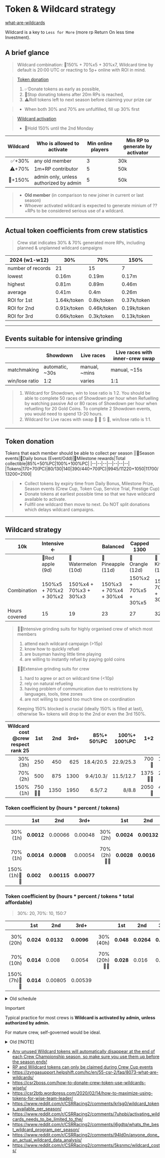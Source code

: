 # Token & Wildcard strategy

[what-are-wildcards](https://zyngasupport.helpshift.com/hc/en/55-csr-2/faq/8073-what-are-wildcards/)

Wildcard is a key to `Less for More` (more rp Return On less time Investment).

## A brief glance
> Wildcard combination: 🥝150% + 70%x5 + 30%x7, Wildcard time by default is 20:00 UTC or reacting to 5p+ online with ROI in mind.

> [Token donation](#token-donation)
> 1. ✅️Donate tokens as early as possible,
> 2. 🚫Stop donating tokens after 20m RPs is reached,
> 3. ⚠️Roll tokens left to next season before claiming your prize car

> - When both 30% and 70% are unfulfilled, fill up 30% first

> [Wildcard activation](#wildcard-strategy)
> - 🚫Hold 150% until the 2nd Monday

|Wildcard|Who is allowed to activate|Min online players|Min RP to generate by activator|
|--:|--|--|--|
|✅️+30%|any old member|3|30k|
|⚠️+70%|1m+RP contributor|5|50k|
|🚫+150%|admin only, unless authorized by admin|5|50k|

> - **Old member** (in comparison to new joiner in current or last season)
> - Whoever activated wildcard is expected to generate minium of ??+RPs to be considered serious use of a wildcard.
---
## Actual token coefficients from crew statistics
> Crew stat indicates 30% & 70% generated more RPs, including planned & unplanned wildcard campaigns

|2024 (w1-w12)|30%|70%|150%|
|--|--|--|--|
|number of records|21|15|7|
|lowest|0.16m|0.19m|0.17m|
|highest|0.81m|0.89m|0.46m|
|average|0.41m|0.4m|0.26m|
|ROI for 1st|1.64k/token|0.8k/token|0.37k/token|
|ROI for 2nd|0.91k/token|0.46k/token|0.19k/token|
|ROI for 3rd|0.66k/token|0.3k/token|0.13k/token|
---
## Events suitable for intensive grinding
||Showdown|Live races|Live races with inner-crew swap|
|--|--|--|--|
|matchmaking|automatic, ~30s|manual, ~mins|manual, ~15s|
|win/lose ratio|1:2|varies|1:1|

> 1. Wildcard for Showdown, win to lose ratio is 1:2. You should be able to complete 50 races of Showdown per hour when Refuelling by watching passive Ad or 80 races of Showdown per hour when refuelling for 20 Gold Coins. To complete 2 Showdown events, you would need to spend 13-20 hours.
> 2. Wildcard for Live races with swap &#x1F501; &#x1F502; &#x1F503; &#x1F504;, win/lose ratio is 1:1.
---
## Token donation
Tokens that each member should be able to collect per season
||&#x1F4D8;Season events|&#x1F4D9;Daily bonus (Event/Odd)|&#x1F4D7;Milestone rewards|Total collectible|85%+50%PC|100%+100%PC|
|--|--|--|--|--|--|--|
|Tokens|170+70(PC)|80/130|140|390/440+70(PC)|9945/11220+1050|11700/13200+2100|

> - Collect tokens by expiry time from Daily Bonus, Milestone Prize, Season events (Crew Cup, Token Cup, Service Trial, Prestige Cup)
> - Donate tokens at earliest possible time so that we have wildcard available to activate.
> - Fullfil one wildcard then move to next. Do NOT split donations which delays wildcard campaigns.
---
## Wildcard strategy
|10k|Intensive <-||Balanced|Capped 1300||-> Extensive|
|--|--|--|--|--|--|--|
||&#x1F34E;Red apple (9d)|&#x1F349;Watermelon (10d)|&#x1F34D;Pineapple (11d)|&#x1F34A;Orangle (12d)|&#x1F95D;Kiwifruit (13d)|&#x1F34F;Green apple (14d)|
|Combination|150%x5 + 70%x2 + 30%x2|150%x4 + 70%x3 + 30%x3|150%x3 + 70%x4 + 30%x4|150%x2 + 70%x5 + 30%x5|150% + 70%x5 + 30%x7|150% + 70%x2 + 30%x13|
|Hours covered|15|19|23|27|32|44|

> 🍎🍉Intensive grinding suits for highly organised crew of which most members
> 1. attend each wildcard campaign (>15p)
> 2. know how to quickly refuel
> 3. are busyman having little time playing
> 4. are willing to instantly refuel by paying gold coins

> 🍏🥝Extensive grinding suits for crew
> 1. hard to agree or act on wildcard time (<10p)
> 2. rely on natural refueling
> 3. having problem of communication due to restrictions by languages, tools, time zones
> 4. are not willing to spend too much time on coordination
>
> Keeping 150% blocked is crucial (ideally 150% is filled at last), otherwise 1k+ tokens will drop to the 2nd or even the 3rd 150%.

|Wildcard cost @crew respect rank 25|1st|2nd|3rd+|85%+ 50%PC|100%+ 100%PC|1+2|+3|+4|+5|+6|+7|+*|
|-:|--|--:|--:|--:|--:|--:|:-:|:-:|--|:-:|--|:-:|
|30% (3h)|250|450|625|18.4/20.5|22.9/25.3|700🍎|1325🍉|1950&🍍|2575🍊|3200|3825🥝|🍏|
|70% (2h)|500|875|1300|9.4/10.3/|11.5/12.7|1375🍎🍏|2675🍉|3975🍍|5275🥝🍊|6575|7875||
|150% (1h)|750🍏🥝|1350|1950|6.5/7.2|8/8.8|2050🍊|4000🍍|5950🍉|7900🍎|9850|11800|

### Token coefficient by (hours * percent / tokens)
||1st|2nd|3rd+||1st|2nd|3rd+||1st|2nd|3rd+|
|--:|---|---|---|--:|---|---|---|--:|---|---|---|
|30%(1h)|**0.0012**|0.00066|0.00048|30%(2h)|**0.0024**|**0.00132**|0.00096|30%(3h)🥝🍏|**0.0036**|**0.00198**|**0.00144**|
|70%(1h)|**0.0014**|**0.0008**|0.00054|70%(2h)🍊🍍|**0.0028**|**0.0016**|**0.00108**|
|150%(1h)🍎🍉|**0.002**|**0.00115**|**0.00077**|||||||||

### Token coefficient by (hours * percent / tokens * total affordable)
> 30%: 20, 70%: 10, 150:7

||1st|2nd|3rd+||1st|2nd|3rd+||1st|2nd|3rd+|
|--:|---|---|---|--:|---|---|---|--:|---|---|---|
|30%(20h)|**0.024**|**0.0132**|**0.0096**|30%(40h)|**0.048**|**0.0264**|**0.0192**|30%(60h)🥝🍏|**0.072**|**0.0396**|**0.0288**|
|70%(10h)|**0.014**|0.008|0.0054|70%(20h)🍊🍍|**0.028**|0.016|0.0108|
|150%(7h)🍎🍉|**0.014**|0.00805|0.00539|||||||||

<details><summary>Old schedule</summary>
  
|Day (UTC)|Thu 1|Fri 2|Sat 3|Sun 4|Mon 5|Tue 6|Wed 7|Thu 8|Fri 9|Sat 10|Sun 11|Mon 12|Tue 13|Wed 14|
|--|--|--|--|--|--|--|--|--|--|--|--|--|--|--|
|🔶Weekly elite cup (8)|(1d)|0:00 - 9:59|||10:00 - 23:59|(1d)|(1d)|(1d)|0:00 - 9:59|||10:00 - 23:59|(1d)|(1d)||
|📘Token events (1)|40 (3d)||20 (2d)||||50 (1d)|20 (PC #7)|40 (3d)|||20 (1d)|50 (PC #19)||
|📘RP events|||30k (2d)|34.5k (2d)|86.4k (2d)||30k (1d) + 34.5k (2d)|300k (PC)||34.5 (2d)||30k (1d)|120.9k (2d)||
|🍏(14d)|30%|30%🚫|70% (1st)|🚫|30%|30%|30%|30%|30%🚫|70% (2nd)|🚫|30%|150% (1st)|30%|
|🥝(13d)|30%|🚫|70% (1st)|🚫|30%|30%|30%|30%|🚫|70% (2nd)|🚫|30%|150% (1st)||
|🍊(12d)|30%|🚫|70% (1st)|🚫|70% (2nd)|150% (1st)|30%|70% (3rd)|🚫|30%|🚫|70% (4th)|150% (2nd)||
|🍍(11d)|30%|🚫|70% (1st)|🚫|70% (2nd)|150% (1st)|70% (3rd)|150% (2nd)|🚫|70% (4th)|🚫|30%|150% (3rd)||
|🍉(10d)|150% (1st)|🚫|70% (1st)|🚫|150% (2nd)|30%||150% (3rd)|🚫|70% (2nd)|🚫|70% (3rd)|150% (4th)||
|🍎(9d)|150% (1st)|🚫|70% (1st)|🚫|150% (2nd)|150% (3rd)||150% (4th)|🚫|70% (2nd)|🚫|150% (5th)|150% (6th)||

</details>

> [!IMPORTANT]
> Typical practice for most crews is **Wildcard is activated by admin, unless authorized by admin.**
>
> For mature crew, self-governed would be ideal.

<details><summary>Old [!NOTE]</summary>

>  Whoever activated wildcard is expected to generate 50k+RPs to be considered serious use of a wildcard.
>
> **Why do we favour planned wildcard campaigns?**
> 
> Wildcard is supposed to boost RP generation for as many as possible. Crew members are located worldwide. Agreeing on common wildcard time is hard.
> 
> If we activate unplanned wildcard often, most would either come unprepared or miss.
> 
> But we also expect some authorised unplanned wildcards, to find more suitable time, etc. Current 20:00 UTC was found by unplanned wildcards.
>
> #### Day & Time
> 
> ✅️Wildcard is used as a DAY reminder of 🔶Weekly elite cup, 📘Token events, 📘RP events.
> 
> ✅️According to measurement, between 18:00 - 21:00 UTC, there were 20 active members. Wildcard time having generated over 0.5m RPs are 20:00 UTC, 2:00 UTC. Tho*B at 6:00 UTC activated wildcard 70% which generated 0.48m by 7p, was not bad.
> 
> 🚫Crew stats indicates, crew is not as active as usual between 10:00 Fri - 9:59 Sat UTC and generated less than 0.2m RPs in 70% campaign. Better to skip this period of time.
>
> 🚫No major events on Sunday
>
> 🚫Showdown should have been completed by Wednesday
>
> ✅️Wildcard combination to cover 20+hours which is roughly equivalent to the time needed to complete two Showdown events.
> 
> ~~Only one wildcard campaign per day to avoid tiredness~~

</details>

- [Any unused Wildcard tokens will automatically disappear at the end of each Crew Championship season, so make sure you use them up before the season ends!](https://zyngasupport.helpshift.com/hc/en/55-csr-2/faq/8074-what-happens-to-my-wildcard-tokens-at-the-end-of-the-crew-championship-season/)
- [RP and Wildcard tokens can only be claimed during Crew Cup events](https://www.tumblr.com/csrracingofficial/178448763240/the-player-inbox-explained)
- https://zyngasupport.helpshift.com/hc/en/55-csr-2/faq/8073-what-are-wildcards/
- https://csr2boss.com/how-to-donate-crew-token-use-wildcards-wisely/
- https://csr2btb.wordpress.com/2020/02/14/how-to-maximize-using-tokens-for-wise-team-leader/
- https://www.reddit.com/r/CSRRacing2/comments/krlsg0/wildcard_tokens_available_per_season/
- https://www.reddit.com/r/CSRRacing2/comments/7uhpbi/activating_wildcards_needs_to_be_limited_to_the/
- https://www.reddit.com/r/CSRRacing2/comments/j6gdtq/whats_the_best_wildcard_program_per_season/
- https://www.reddit.com/r/CSRRacing2/comments/94ld0n/anyone_done_an_actual_wildcard_data_analysis/
- https://www.reddit.com/r/CSRRacing2/comments/5ksnmc/wildcard_costs/
